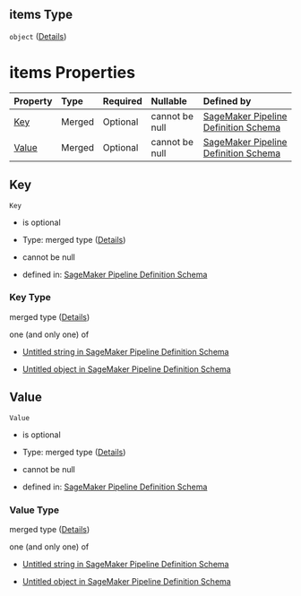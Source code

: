 ## items Type

`object` ([Details](pipeline-definition-definitions-tag.md))

# items Properties

| Property        | Type   | Required | Nullable       | Defined by                                                                                                                                                                                                                           |
| :-------------- | :----- | :------- | :------------- | :----------------------------------------------------------------------------------------------------------------------------------------------------------------------------------------------------------------------------------- |
| [Key](#key)     | Merged | Optional | cannot be null | [SageMaker Pipeline Definition Schema](pipeline-definition-definitions-stringargumentvalue.md "https://github.com/jerrypeng7773/sagemaker-model-building-pipeline-definition-JSON-schema/schema/#/definitions/Tag/properties/Key")   |
| [Value](#value) | Merged | Optional | cannot be null | [SageMaker Pipeline Definition Schema](pipeline-definition-definitions-stringargumentvalue.md "https://github.com/jerrypeng7773/sagemaker-model-building-pipeline-definition-JSON-schema/schema/#/definitions/Tag/properties/Value") |

## Key



`Key`

*   is optional

*   Type: merged type ([Details](pipeline-definition-definitions-stringargumentvalue.md))

*   cannot be null

*   defined in: [SageMaker Pipeline Definition Schema](pipeline-definition-definitions-stringargumentvalue.md "https://github.com/jerrypeng7773/sagemaker-model-building-pipeline-definition-JSON-schema/schema/#/definitions/Tag/properties/Key")

### Key Type

merged type ([Details](pipeline-definition-definitions-stringargumentvalue.md))

one (and only one) of

*   [Untitled string in SageMaker Pipeline Definition Schema](pipeline-definition-definitions-stringargumentvalue-oneof-0.md "check type definition")

*   [Untitled object in SageMaker Pipeline Definition Schema](pipeline-definition-definitions-getfunction.md "check type definition")

## Value



`Value`

*   is optional

*   Type: merged type ([Details](pipeline-definition-definitions-stringargumentvalue.md))

*   cannot be null

*   defined in: [SageMaker Pipeline Definition Schema](pipeline-definition-definitions-stringargumentvalue.md "https://github.com/jerrypeng7773/sagemaker-model-building-pipeline-definition-JSON-schema/schema/#/definitions/Tag/properties/Value")

### Value Type

merged type ([Details](pipeline-definition-definitions-stringargumentvalue.md))

one (and only one) of

*   [Untitled string in SageMaker Pipeline Definition Schema](pipeline-definition-definitions-stringargumentvalue-oneof-0.md "check type definition")

*   [Untitled object in SageMaker Pipeline Definition Schema](pipeline-definition-definitions-getfunction.md "check type definition")

